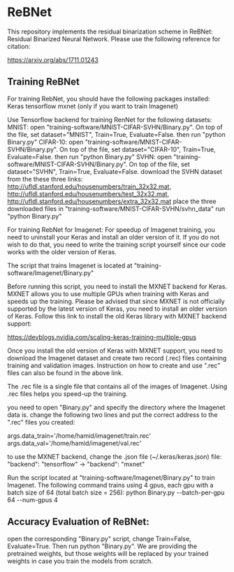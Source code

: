 # ReBNet
This repository implements the residual binarization scheme in ReBNet: Residual Binarized Neural Network. Please use the following reference for citation:

https://arxiv.org/abs/1711.01243

## Training ReBNet
For training RebNet, you should have the following packages installed:
  Keras
  tensorflow
  mxnet (only if you want to train Imagenet)

Use Tensorflow backend for training RenNet for the following datasets:
  MNIST:
      open "training-software/MNIST-CIFAR-SVHN/Binary.py". On top of the file, set dataset="MNIST", Train=True, Evaluate=False. then run "python Binary.py"
  CIFAR-10:
      open "training-software/MNIST-CIFAR-SVHN/Binary.py". On top of the file, set dataset="CIFAR-10", Train=True, Evaluate=False. then run "python Binary.py"
  SVHN:
      open "training-software/MNIST-CIFAR-SVHN/Binary.py". On top of the file, set dataset="SVHN", Train=True, Evaluate=False.
      download the SVHN dataset from the these three links: http://ufldl.stanford.edu/housenumbers/train_32x32.mat, http://ufldl.stanford.edu/housenumbers/test_32x32.mat, http://ufldl.stanford.edu/housenumbers/extra_32x32.mat
      place the three downloaded files in "training-software/MNIST-CIFAR-SVHN/svhn_data"
      run "python Binary.py"

For training RebNet for Imagenet:
  For speedup of Imagenet training, you need to uninstall your Keras and install an older version of it.
  If you do not wish to do that, you need to write the training script yourself since our code works with the older version of Keras.

  The script that trains Imagenet is located at "training-software/Imagenet/Binary.py"

  Before running this script, you need to install the MXNET backend for Keras. MXNET allows you to use multiple GPUs when training with Keras and speeds up the training. Please be advised that
  since MXNET is not officially supported by the latest version of Keras, you need to install an older version of Keras. Follow this link to install the old Keras library with MXNET backend support:

  https://devblogs.nvidia.com/scaling-keras-training-multiple-gpus

  Once you install the old version of Keras with MXNET support, you need to download the Imagenet dataset and create two record (.rec) files containing training and validation images.
  Instruction on how to create and use ".rec" files can also be found in the above link.

  The .rec file is a single file that contains all of the images of Imagenet. Using .rec files helps you speed-up the training.

  you need to open "Binary.py" and specify the directory where the Imagenet data is. change the following two lines and put the correct address to the ".rec" files you created:

  args.data_train='/home/hamid/imagenet/train.rec'
  args.data_val='/home/hamid/imagenet/val.rec'

  to use the MXNET backend, change the .json file (~/.keras/keras.json) file: "backend": "tensorflow" -> "backend": "mxnet"

  Run the script located at "training-software/Imagenet/Binary.py" to train Imagenet. The following command trains using 4 gpus, each gpu with a batch size of 64  (total batch size = 256):
    python Binary.py --batch-per-gpu 64 --num-gpus 4

## Accuracy Evaluation of ReBNet:
  open the corresponding "Binary.py" script, change Train=False, Evaluate=True. Then run python "Binary.py".
  We are providing the pretrained weights, but those weights will be replaced by your trained weights in case you train the models from scratch.



